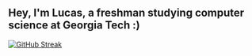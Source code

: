 ## Hey, I'm Lucas, a freshman studying computer science at Georgia Tech :)

[![GitHub Streak](https://github-readme-streak-stats.herokuapp.com?user=lkang172&theme=dark&hide_border=true&border_radius=4.8&card_width=515)](https://git.io/streak-stats)
